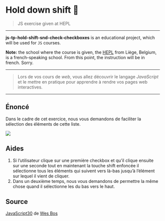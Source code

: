 # Hold down shift 🤯
> JS exercise given at HEPL

* * *

**js-tp-hold-shift-snd-check-checkboxes** is an educational project, which will be used for `JS` courses.

**Note:** the school where the course is given, the [HEPL](http://www.provincedeliege.be/hauteecole) from Liège, Belgium, is a french-speaking school. From this point, the instruction will be in french. Sorry.

* * *

> Lors de vos cours de *web*, vous allez découvrir le langage *JavaScript* et le mettre en pratique pour apprendre à rendre vos pages web interactives.  

* * *

## Énoncé 

Dans le cadre de cet exercice, nous vous demandons de faciliter la sélection des éléments de cette liste. 

![](./readme.gif)

## Aides

1. Si l’utilisateur clique sur une première checkbox et qu’il clique ensuite sur une seconde tout en maintenant la touche shift enfoncée il sélectionne tous les éléments qui suivent vers là-bas jusqu’à l’élément sur lequel il vient de cliquer. 
2. Dans un deuxième temps, nous vous demandons de permettre la même chose quand il sélectionne les du bas vers le haut.


## Source

[JavaScript30](https://javascript30.com) de [Wes Bos](https://wesbos.com)
